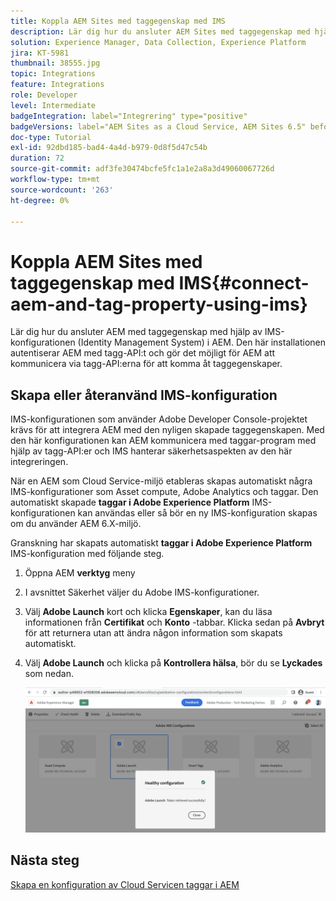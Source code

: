 ```yaml
---
title: Koppla AEM Sites med taggegenskap med IMS
description: Lär dig hur du ansluter AEM Sites med taggegenskap med hjälp av IMS-konfigurationen i AEM.
solution: Experience Manager, Data Collection, Experience Platform
jira: KT-5981
thumbnail: 38555.jpg
topic: Integrations
feature: Integrations
role: Developer
level: Intermediate
badgeIntegration: label="Integrering" type="positive"
badgeVersions: label="AEM Sites as a Cloud Service, AEM Sites 6.5" before-title="false"
doc-type: Tutorial
exl-id: 92dbd185-bad4-4a4d-b979-0d8f5d47c54b
duration: 72
source-git-commit: adf3fe30474bcfe5fc1a1e2a8a3d49060067726d
workflow-type: tm+mt
source-wordcount: '263'
ht-degree: 0%

---
```


# Koppla AEM Sites med taggegenskap med IMS{#connect-aem-and-tag-property-using-ims}

Lär dig hur du ansluter AEM med taggegenskap med hjälp av IMS-konfigurationen (Identity Management System) i AEM. Den här installationen autentiserar AEM med tagg-API:t och gör det möjligt för AEM att kommunicera via tagg-API:erna för att komma åt taggegenskaper.

## Skapa eller återanvänd IMS-konfiguration

IMS-konfigurationen som använder Adobe Developer Console-projektet krävs för att integrera AEM med den nyligen skapade taggegenskapen. Med den här konfigurationen kan AEM kommunicera med taggar-program med hjälp av tagg-API:er och IMS hanterar säkerhetsaspekten av den här integreringen.

När en AEM som Cloud Service-miljö etableras skapas automatiskt några IMS-konfigurationer som Asset compute, Adobe Analytics och taggar. Den automatiskt skapade **taggar i Adobe Experience Platform** IMS-konfigurationen kan användas eller så bör en ny IMS-konfiguration skapas om du använder AEM 6.X-miljö.

Granskning har skapats automatiskt **taggar i Adobe Experience Platform** IMS-konfiguration med följande steg.

1. Öppna AEM **verktyg** meny
1. I avsnittet Säkerhet väljer du Adobe IMS-konfigurationer.
1. Välj **Adobe Launch** kort och klicka **Egenskaper**, kan du läsa informationen från **Certifikat** och **Konto** -tabbar. Klicka sedan på **Avbryt** för att returnera utan att ändra någon information som skapats automatiskt.
1. Välj **Adobe Launch** och klicka på **Kontrollera hälsa**, bör du se **Lyckades** som nedan.

   ![Taggar felfri IMS-konfiguration](assets/adobe-launch-healthy-ims-config.png)

## Nästa steg

[Skapa en konfiguration av Cloud Servicen taggar i AEM](create-aem-launch-cloud-service.md)
